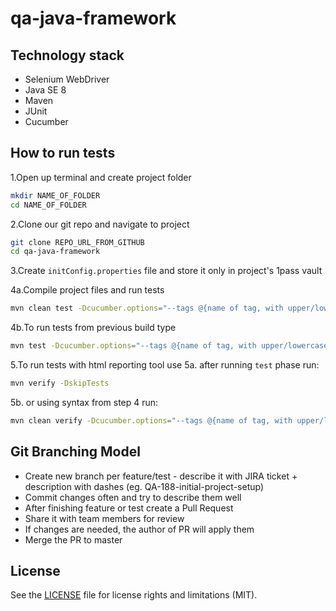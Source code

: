 # qa-java-framework

## Technology stack
* Selenium WebDriver
* Java SE 8
* Maven
* JUnit
* Cucumber

## How to run tests
1.Open up terminal and create project folder
```bash
mkdir NAME_OF_FOLDER
cd NAME_OF_FOLDER
```
2.Clone our git repo and navigate to project
```bash
git clone REPO_URL_FROM_GITHUB
cd qa-java-framework
```
3.Create `initConfig.properties` file and store it only in project's 1pass vault

4a.Compile project files and run tests
```bash
mvn clean test -Dcucumber.options="--tags @{name of tag, with upper/lowercase letters}"
```
4b.To run tests from previous build type
```bash
mvn test -Dcucumber.options="--tags @{name of tag, with upper/lowercase letters}"
```

5.To run tests with html reporting tool use 
 5a. after running `test` phase run: 
```bash
mvn verify -DskipTests
```
5b. or using syntax from step 4 run:
```bash
mvn clean verify -Dcucumber.options="--tags @{name of tag, with upper/lowercase letters}"
```

## Git Branching Model
* Create new branch per feature/test - describe it with JIRA ticket + description with dashes (eg. QA-188-initial-project-setup)
* Commit changes often and try to describe them well
* After finishing feature or test create a Pull Request
* Share it with team members for review
* If changes are needed, the author of PR will apply them
* Merge the PR to master

## License

See the [LICENSE](LICENSE) file for license rights and limitations (MIT).
